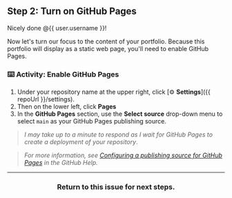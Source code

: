## Step 2: Turn on GitHub Pages

Nicely done @{{ user.username }}!

Now let's turn our focus to the content of your portfolio. Because this portfolio will display as a static web page, you'll need to enable GitHub Pages.

### :keyboard: Activity: Enable GitHub Pages
1. Under your repository name at the upper right, click [:gear: **Settings**]({{ repoUrl }}/settings).
2. Then on the lower left, click **Pages**
3. In the **GitHub Pages** section, use the **Select source** drop-down menu to select `main` as your GitHub Pages publishing source.

> _I may take up to a minute to respond as I wait for GitHub Pages to create a deployment of your repository_.

> _For more information, see [Configuring a publishing source for GitHub Pages](https://help.github.com/articles/configuring-a-publishing-source-for-github-pages/) in the GitHub Help._

<hr>
<h3 align="center">Return to this issue for next steps.</h3>
